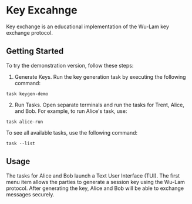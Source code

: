 # Key Excahnge
Key exchange is an educational implementation of the Wu-Lam key exchange protocol.

## Getting Started
To try the demonstration version, follow these steps:

1. Generate Keys. Run the key generation task by executing the following command:
```
task keygen-demo
```

2. Run Tasks. Open separate terminals and run the tasks for Trent, Alice, and Bob. For example, to run Alice's task, use:
```
task alice-run
```

To see all available tasks, use the following command:
```
task --list
```

## Usage
The tasks for Alice and Bob launch a Text User Interface (TUI). The first menu item allows the parties to generate a session key using the Wu-Lam protocol. After generating the key, Alice and Bob will be able to exchange messages securely.